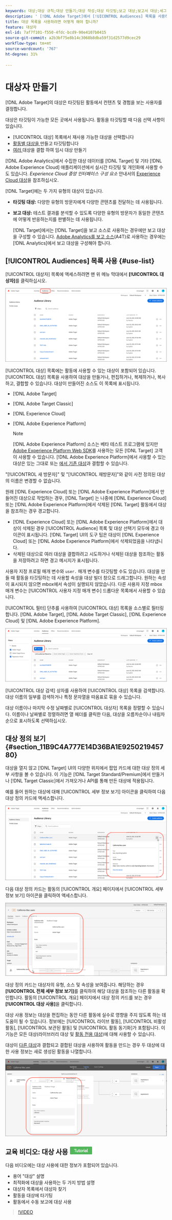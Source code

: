 ```yaml
---
keywords: 대상;대상 규칙;대상 만들기;대상 작성;대상 타깃팅;보고 대상;보고서 대상;세그먼트;사용자 지정 프로필 매개 변수;대상 정의;대상 목록
description: ' [!DNL Adobe Target]에서 [!UICONTROL Audiences] 목록을 사용하는 방법을 알아봅니다.'
title: 대상 목록을 사용하려면 어떻게 해야 합니까?
feature: 대상자
exl-id: 7af7f101-f550-4fdc-bcd9-90e4107b0415
source-git-commit: a2b3bf75e8b14c3068b8dba59f31d2577d9cec29
workflow-type: tm+mt
source-wordcount: '767'
ht-degree: 31%

---
```


# 대상자 만들기

[!DNL Adobe Target]의 대상은 타깃팅된 활동에서 컨텐츠 및 경험을 보는 사용자를 결정합니다.

대상은 타깃팅이 가능한 모든 곳에서 사용됩니다. 활동을 타깃팅할 때 다음 선택 사항이 있습니다.

* [!UICONTROL 대상] 목록에서 재사용 가능한 대상을 선택합니다
* [활동별 대상을 ](/help/c-target/creating-activity-only-audience.md) 만들고 타깃팅합니다
* [여러 ](/help/c-target/combining-multiple-audiences.md#concept_A7386F1EA4394BD2AB72399C225981E5) 대상을 결합 하여 임시 대상 만들기

[!DNL Adobe Analytics]에서 수집한 대상 데이터를 [!DNL Target] 및 기타 [!DNL Adobe Experience Cloud] 애플리케이션에서 실시간 타깃팅 및 개인화에 사용할 수도 있습니다. *Experience Cloud 중앙 인터페이스 구성 요소* 안내서의 [Experience Cloud 대상](https://experienceleague.adobe.com/docs/core-services/interface/audiences/audience-library.html?lang=ko-KR)을 참조하십시오.

[!DNL Target]에는 두 가지 유형의 대상이 있습니다.

* **타깃팅 대상:** 다양한 유형의 방문자에게 다양한 콘텐츠를 전달하는 데 사용됩니다.
* **보고 대상:** 테스트 결과를 분석할 수 있도록 다양한 유형의 방문자가 동일한 콘텐츠에 어떻게 반응하는지를 판별하는 데 사용됩니다.

   [!DNL Target]에서는 [!DNL Target]을 보고 소스로 사용하는 경우에만 보고 대상을 구성할 수 있습니다. [ Adobe Analytics를 보고 소스](/help/c-integrating-target-with-mac/a4t/a4t.md)(A4T)로 사용하는 경우에는 [!DNL Analytics]에서 보고 대상을 구성해야 합니다.

## [!UICONTROL Audiences] 목록 사용 {#use-list}

[!UICONTROL 대상자] 목록에 액세스하려면 맨 위 메뉴 막대에서 **[!UICONTROL 대상자]**&#x200B;를 클릭하십시오.

![대상 목록](assets/audiences_list.png)

[!UICONTROL 대상] 목록에는 활동에 사용할 수 있는 대상이 포함되어 있습니다. [!UICONTROL 대상] 목록을 사용하여 대상을 만들거나, 편집하거나, 복제하거나, 복사하고, 결합할 수 있습니다. 대상이 만들어진 소스도 이 목록에 표시됩니다.

* [!DNL Adobe Target]
* [!DNL Adobe Target Classic]
* [!DNL Experience Cloud]
* [!DNL Adobe Experience Platform]

   >[!NOTE]
   >
   >[!DNL Adobe Experience Platform] 소스는 베타 테스트 프로그램에 있지만 [Adobe Experience Platform Web SDK](/help/c-implementing-target/c-implementing-target-for-client-side-web/aep-web-sdk.md)를 사용하는 모든 [!DNL Target] 고객이 사용할 수 있습니다. [!DNL Adobe Experience Platform]에서 사용할 수 있는 대상은 있는 그대로 또는 [에서 기존 대상](/help/c-target/combining-multiple-audiences.md)과 결합할 수 있습니다.

&quot;[!UICONTROL 새 방문자]&quot; 및 &quot;[!UICONTROL 재방문자]&quot;와 같이 사전 정의된 대상의 이름은 변경할 수 없습니다.

원래 [!DNL Experience Cloud] 또는 [!DNL Adobe Experience Platform]에서 만들어진 대상으로 작업하는 경우, [!DNL Target] 는 나중에 [!DNL Experience Cloud] 또는 [!DNL Adobe Experience Platform]에서 삭제된 [!DNL Target] 활동에서 대상을 참조하는 경우 경고합니다.

* [!DNL Experience Cloud] 또는 [!DNL Adobe Experience Platform]에서 대상이 삭제된 경우 [!UICONTROL Audience] 목록 및 대상 선택기 모두에 경고 아이콘이 표시됩니다. [!DNL Target] UI의 도구 팁은 대상이 [!DNL Experience Cloud] 또는 [!DNL Adobe Experience Platform]에서 삭제되었음을 나타냅니다.
* 삭제된 대상으로 여러 대상을 결합하려고 시도하거나 삭제된 대상을 참조하는 활동을 저장하려고 하면 경고 메시지가 표시됩니다.

사용자 지정 프로필 매개 변수와 `user.` 매개 변수를 타깃팅할 수도 있습니다. 대상을 만들 때 활동을 타깃팅하는 데 사용할 속성을 대상 빌더 창으로 드래그합니다. 원하는 속성이 표시되지 않으면 mbox에서 속성이 실행되지 않았습니다. 다른 사용자 지정 mbox 매개 변수는 [!UICONTROL 사용자 지정 매개 변수] 드롭다운 목록에서 사용할 수 있습니다.

[!UICONTROL 필터] 단추를 사용하여 [!UICONTROL 대상] 목록을 소스별로 필터링합니다. [!DNL Adobe Target], [!DNL Adobe Target Classic], [!DNL Experience Cloud] 및 [!DNL Adobe Experience Platform].

![대상 목록의 필터   옵션](assets/filters.png)

[!UICONTROL 대상 검색] 상자를 사용하여 [!UICONTROL 대상] 목록을 검색합니다. 대상 이름의 일부를 검색하거나 특정 문자열을 따옴표로 묶을 수 있습니다.

대상 이름이나 마지막 수정 날짜별로 [!UICONTROL 대상자] 목록을 정렬할 수 있습니다. 이름이나 날짜별로 정렬하려면 열 헤더를 클릭한 다음, 대상을 오름차순이나 내림차순으로 표시하도록 선택하십시오.

## 대상 정의 보기 {#section_11B9C4A777E14D36BA1E925021945780}

대상을 열지 않고 [!DNL Target] UI의 다양한 위치에서 팝업 카드에 대한 대상 정의 세부 사항을 볼 수 있습니다. 이 기능은 [!DNL Target Standard/Premium]에서 만들거나 [!DNL Target Classic]에서 가져오거나 API를 통해 만든 대상에 적용됩니다.

예를 들어 원하는 대상에 대해 [!UICONTROL 세부 정보 보기] 아이콘을 클릭하여 다음 대상 정의 카드에 액세스합니다.

![활동 > 대상 정의](assets/audience_definition_list.png)

다음 대상 정의 카드는 활동의 [!UICONTROL 개요] 페이지에서 [!UICONTROL 세부 정보 보기] 아이콘을 클릭하여 액세스합니다.

![활동 > 대상 정의](assets/view-details-activity-overview.png)

대상 정의 카드는 대상자의 유형, 소스 및 속성을 보여줍니다. 해당하는 경우 **[!UICONTROL 전체 세부 정보 보기]**&#x200B;를 클릭하여 해당 대상을 참조하는 다른 활동을 확인합니다. 활동의 [!UICONTROL 개요] 페이지에서 대상 정의 카드를 보는 경우 **[!UICONTROL 대상 사용]**&#x200B;을 클릭합니다.

대상 사용 정보는 대상을 편집하는 동안 다른 활동에 실수로 영향을 주지 않도록 하는 데 도움이 될 수 있습니다. 정보에는 [!UICONTROL 라이브 활동], [!UICONTROL 비활성 활동], [!UICONTROL 보관된 활동] 및 [!UICONTROL 활동 동기화]가 포함됩니다. 이 기능은 모든 대상(라이브러리 대상 및 [활동 전용 대상](/help/c-target/creating-activity-only-audience.md#concept_A6BADCF530ED4AE1852E677FEBE68483))에 대해 사용할 수 있습니다.

대상이 [다른 대상](/help/c-target/combining-multiple-audiences.md)과 결합되고 결합된 대상을 사용하여 활동을 만드는 경우 두 대상에 대한 사용 정보는 새로 생성된 활동을 나열합니다.

![](assets/audience_definition_list_usage.png)

<!--The following audience definition card is for an audience imported from the Adobe Experience Cloud. In this instance, the audience was imported from Adobe Audience Manager (AAM).

![Usage tab on Audience Definition card](assets/audience_definition_mc.png)

The following details are available for these imported audience types:

| Audience Type | Details |
|--- |--- |
|Mobile audience|Marketing Name, Vendor, and Model.<br>The `matches | does not match` operator displays instead of `equals | does not equal`<br>![Imported Mobile Audience](/help/c-target/c-audiences/assets/imported_mobile_audience.png).|
|Visitor-behavior audience|**user.categoryAffinity:** `categoryAffinity` with `FAVORITE` parameter.<br>![Imported Category Affinity](/help/c-target/c-audiences/assets/imported_category_affinity.png)<br>**Monitoring:** Monitoring service equals true.<br>**No Monitoring Service:** Monitoring service equals false.<br>![Imported Monitoring](/help/c-target/c-audiences/assets/imported_monitoring.png)|
|Audiences using the NOT operator|**Single Rule:** Target displays the audience in the format `[All Visitor AND [NOT [rule]`. Single NOT rule displays with AND with `AllVisitor` audience.<br>![Imported Not Audience](/help/c-target/c-audiences/assets/imported_not_audience.png)|

Keep the following points in mind as you work with imported audiences:

* Expression target audiences are no longer supported in Target Standard/Premium. 
* Target Standard/Premium does not support some deprecated audiences or has improved operators for ease of use. Because of this, the definition of an imported audience, although working as per definition, does not mean that same is now available for creation in the Standard/Premium interface. For example, Social Audiences are visible with their rules but Target Standard/Premium does not allow social audiences to be created.-->

## 교육 비디오: 대상 사용 ![자습서 배지](/help/assets/tutorial.png)

다음 비디오에는 대상 사용에 대한 정보가 포함되어 있습니다.

* 용어 &quot;대상&quot; 설명
* 최적화에 대상을 사용하는 두 가지 방법 설명
* 대상자 목록에서 대상자 찾기
* 활동을 대상에 타기팅
* 활동에서 수동 보고에 대상 사용

>[!VIDEO](https://video.tv.adobe.com/v/17398)
